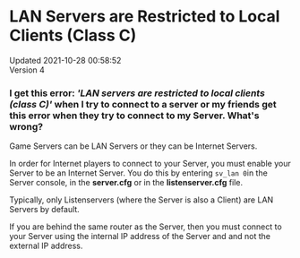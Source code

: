 # LAN Servers are Restricted to Local Clients (Class C)
Updated 2021-10-28 00:58:52  
Version 4  

### I get this error: *'LAN servers are restricted to local clients (class C)'* when I try to connect to a server or my friends get this error when they try to connect to my Server. What's wrong?
  
  
Game Servers can be LAN Servers or they can be Internet Servers.  
  
In order for Internet players to connect to your Server, you must enable your Server to be an Internet Server.  You do this by entering `sv_lan 0`in the Server console, in the **server.cfg** or in the **listenserver.cfg** file.  
  
Typically, only Listenservers (where the Server is also a Client) are LAN Servers by default.  
  
If you are behind the same router as the Server, then you must connect to your Server using the internal IP address of the Server and and not the external IP address.